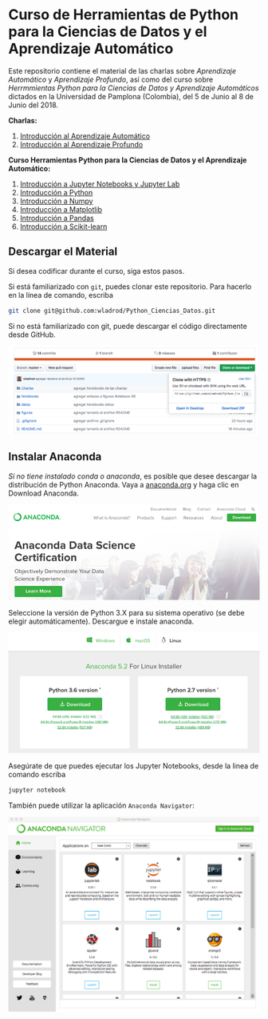 # Curso de Herramientas de Python para la Ciencias de Datos y el Aprendizaje Automático

Este repositorio contiene el material de las charlas sobre _Aprendizaje Automático_ y _Aprendizaje Profundo_, así como del curso sobre _Herrmmientas Python para la Ciencias de Datos y Aprendizaje Automáticos_ dictados en la Universidad de Pamplona (Colombia), del 5 de Junio al 8 de Junio del 2018.

**Charlas:**
1. [Introducción al Aprendizaje Automático](https://github.com/wladrod/Python_Ciencias_Datos/blob/master/Charlas/CharlaAprendizajeAutomatico.ipynb)
2. [Introducción al Aprendizaje Profundo](https://github.com/wladrod/Python_Ciencias_Datos/blob/master/Charlas/CharlaAprendizajeProfundo.ipynb)

**Curso Herramientas Python para la Ciencias de Datos y el Aprendizaje Automático:**
1. [Introducción a Jupyter Notebooks y Jupyter Lab](https://github.com/wladrod/Python_Ciencias_Datos/blob/master/Notebooks/01-TutorialJupyterLab.ipynb)
2. [Introducción a Python](https://github.com/wladrod/Python_Ciencias_Datos/blob/master/Notebooks/02-TutorialPython.ipynb)
3. [Introducción a Numpy](https://github.com/wladrod/Python_Ciencias_Datos/blob/master/Notebooks/03-TutorialNumpy.ipynb)
4. [Introducción a Matplotlib](https://github.com/wladrod/Python_Ciencias_Datos/blob/master/Notebooks/04-TutorialMatplotlib.ipynb)
5. [Introducción a Pandas](https://github.com/wladrod/Python_Ciencias_Datos/blob/master/Notebooks/05-TutorialPandas.ipynb)
6. [Introducción a Scikit-learn](https://github.com/wladrod/Python_Ciencias_Datos/blob/master/Notebooks/06-TutorialSklearn.ipynb)

## Descargar el Material

Si desea codificar durante el curso, siga estos pasos.

Si está familiarizado con `git`, puedes clonar este repositorio. Para hacerlo en la línea de comando, escriba

```bash
git clone git@github.com:wladrod/Python_Ciencias_Datos.git
```
Si no está familiarizado con git, puede descargar el código directamente desde GitHub.

![descargar zip](figuras/repositorio.png/)

## Instalar Anaconda

*Si no tiene instalado conda o anaconda*, es posible que desee descargar la distribución de Python Anaconda. Vaya a [anaconda.org](https://anaconda.org) y haga clic en Download Anaconda.

![descargar anaconda](figuras/descargar_anaconda.png)

Seleccione la versión de Python 3.X para su sistema operativo (se debe elegir automáticamente). Descargue e instale anaconda.

![python 3](figuras/anaconda.png)

Asegúrate de que puedes ejecutar los Jupyter Notebooks, desde la linea de comando escriba

```bash
jupyter notebook
```

También puede utilizar la aplicación `Anaconda Navigator`:

![Anaconda Navigator](figuras/navigator.png)




